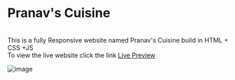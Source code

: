 <h1>Pranav's Cuisine</h1><br>
This is a fully Responsive website named Pranav's Cuisine build in HTML + CSS +JS <br>
To view the live website click the link <a href="https://ephemeral-cat-1e120a.netlify.app/">Live Preview</a>
  
![image](https://github.com/PranavPatil-21/Pranav_Cuisine_Website/assets/107180533/8730d618-9ee0-4f4f-b35f-cae7130e4566)
